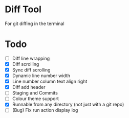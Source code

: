 # Diff Tool

For git diffing in the terminal

# Todo

- [ ] Diff line wrapping
- [x] Diff scrolling
- [x] Sync diff scrolling
- [x] Dynamic line number width
- [x] Line number column text align right
- [x] Diff add header
- [ ] Staging and Commits
- [ ] Colour theme support
- [x] Runnable from any directory (not just with a git repo)
- [ ] (Bug) Fix run action display log
